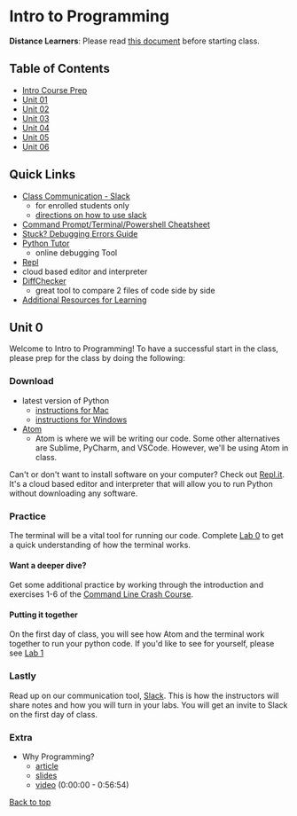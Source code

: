 # Intro to Programming <a id="top"></a>

**Distance Learners**: Please read [this document](https://github.com/PdxCodeGuild/IntroToProgramming/blob/master/documentation/distance.md) before starting class.

## Table of Contents
- [Intro Course Prep](#unit-0)
- [Unit 01](https://github.com/PdxCodeGuild/IntroToProgramming/blob/master/units/unit_01.md)
- [Unit 02](https://github.com/PdxCodeGuild/IntroToProgramming/blob/master/units/unit_02.md)
- [Unit 03](https://github.com/PdxCodeGuild/IntroToProgramming/blob/master/units/unit_03.md)
- [Unit 04](https://github.com/PdxCodeGuild/IntroToProgramming/blob/master/units/unit_04.md)
- [Unit 05](https://github.com/PdxCodeGuild/IntroToProgramming/blob/master/units/unit_05.md)
- [Unit 06](https://github.com/PdxCodeGuild/IntroToProgramming/blob/master/units/unit_06.md)

## Quick Links
- [Class Communication - Slack](https://app.slack.com/client/TH5A28SJ0/CH6DE8QK1)
  - for enrolled students only
  - [directions on how to use slack](https://github.com/PdxCodeGuild/IntroToProgramming/blob/master/documentation/slack.md)
- [Command Prompt/Terminal/Powershell Cheatsheet](https://docs.google.com/spreadsheets/d/18WWrry7RI2zzJlTsUHQLCsElNjiVVuMGjowBKZ5DPH8/edit#gid=0)
- [Stuck? Debugging Errors Guide](https://github.com/PdxCodeGuild/IntroToProgramming/blob/master/documentation/troubleshooting.md)
- [Python Tutor](http://pythontutor.com/visualize.html#mode=edit)
  - online debugging Tool
 - [Repl](https://repl.it)
  - cloud based editor and interpreter
- [DiffChecker](https://www.diffchecker.com/)
  - great tool to compare 2 files of code side by side
- [Additional Resources for Learning](https://github.com/PdxCodeGuild/IntroToProgramming/blob/master/documentation/resources.md)

## <a id="unit-0"></a>Unit 0
Welcome to Intro to Programming! To have a successful start in the class, please prep for the class by doing the following:

### Download
- latest version of Python
  - [instructions for Mac](https://www.py4e.com/software-mac.php)
  - [instructions for Windows](https://www.py4e.com/software-win.php)
- [Atom](https://atom.io/)
  - Atom is where we will be writing our code. Some other alternatives are Sublime, PyCharm, and VSCode. However, we'll be using Atom in class.

Can't or don't want to install software on your computer? Check out [Repl.it](repl.it). It's a cloud based editor and interpreter that will allow you to run Python without downloading any software.


### Practice
The terminal will be a vital tool for running our code. Complete [Lab 0](https://github.com/PdxCodeGuild/IntroToProgramming/blob/master/labs/lab00-newfolder.md) to get a quick understanding of how the terminal works.

#### Want a deeper dive?

Get some additional practice by working through the introduction and exercises 1-6 of the [Command Line Crash Course](https://learnrubythehardway.org/book/appendixa.html).

#### Putting it together

On the first day of class, you will see how Atom and the terminal work together to run your python code. If you'd like to see for yourself, please see [Lab 1](https://github.com/PdxCodeGuild/IntroToProgramming/blob/master/labs/lab00-interpreter.md)

### Lastly
Read up on our communication tool, [Slack](https://github.com/PdxCodeGuild/IntroToProgramming/blob/master/documentation/slack.md). This is how the instructors will share notes and how you will turn in your labs. You will get an invite to Slack on the first day of class.

### Extra
- Why Programming?
  - [article](https://www.py4e.com/html3/01-intro)
  - [slides](https://www.py4e.com/lectures3/Pythonlearn-01-Intro.pptx)
  - [video](https://www.youtube.com/watch?v=8DvywoWv6fI) (0:00:00 - 0:56:54)

[Back to top](#top)
